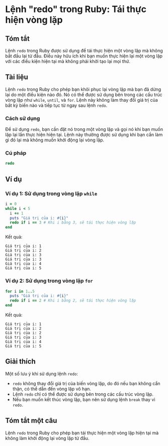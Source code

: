 <!--
Meta Description: # Lệnh "redo" trong Ruby: Tái thực hiện vòng lặp ## Tóm tắt Lệnh `redo` trong Ruby được sử dụng để tái thực hiện một vòng lặp mà không bắt đầu lại từ ...
Meta Keywords: lặp, vòng, giá, trị, của
-->

# Lệnh "redo" trong Ruby: Tái thực hiện vòng lặp

## Tóm tắt
Lệnh `redo` trong Ruby được sử dụng để tái thực hiện một vòng lặp mà không bắt đầu lại từ đầu. Điều này hữu ích khi bạn muốn thực hiện lại một vòng lặp với các điều kiện hiện tại mà không phải khởi tạo lại mọi thứ.

## Tài liệu
Lệnh `redo` trong Ruby cho phép bạn khôi phục lại vòng lặp mà bạn đã dừng lại do một điều kiện nào đó. Nó có thể được sử dụng bên trong các cấu trúc vòng lặp như `while`, `until`, và `for`. Lệnh này không làm thay đổi giá trị của bất kỳ biến nào và tiếp tục từ ngay sau lệnh `redo`.

### Cách sử dụng
Để sử dụng `redo`, bạn cần đặt nó trong một vòng lặp và gọi nó khi bạn muốn lặp lại lần thực hiện hiện tại. Lệnh này thường được sử dụng khi bạn cần làm gì đó lại mà không muốn khởi động lại vòng lặp.

### Cú pháp
```ruby
redo
```

## Ví dụ
### Ví dụ 1: Sử dụng trong vòng lặp `while`
```ruby
i = 0
while i < 5
  i += 1
  puts "Giá trị của i: #{i}"
  redo if i == 3 # Khi i bằng 3, sẽ tái thực hiện vòng lặp
end
```
Kết quả:
```
Giá trị của i: 1
Giá trị của i: 2
Giá trị của i: 3
Giá trị của i: 3
Giá trị của i: 4
Giá trị của i: 5
```

### Ví dụ 2: Sử dụng trong vòng lặp `for`
```ruby
for i in 1..5
  puts "Giá trị của i: #{i}"
  redo if i == 2 # Khi i bằng 2, sẽ tái thực hiện vòng lặp
end
```
Kết quả:
```
Giá trị của i: 1
Giá trị của i: 2
Giá trị của i: 2
Giá trị của i: 3
Giá trị của i: 4
Giá trị của i: 5
```

## Giải thích
Một số lưu ý khi sử dụng lệnh `redo`:
- `redo` không thay đổi giá trị của biến vòng lặp, do đó nếu bạn không cẩn thận, có thể dẫn đến vòng lặp vô hạn.
- Lệnh `redo` chỉ có thể được sử dụng bên trong các cấu trúc vòng lặp.
- Nếu bạn muốn kết thúc vòng lặp, bạn nên sử dụng lệnh `break` thay vì `redo`.

## Tóm tắt một câu
Lệnh `redo` trong Ruby cho phép bạn tái thực hiện một vòng lặp hiện tại mà không làm khởi động lại vòng lặp từ đầu.